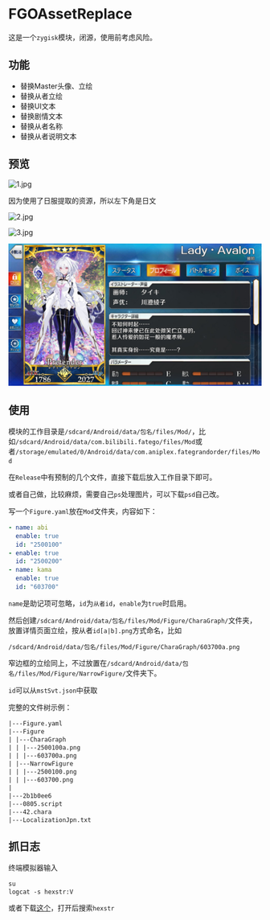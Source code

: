 # FGOAssetReplace

这是一个`zygisk`模块，闭源，使用前考虑风险。

## 功能

- 替换Master头像、立绘
- 替换从者立绘
- 替换UI文本
- 替换剧情文本
- 替换从者名称
- 替换从者说明文本

## 预览
![1.jpg](https://github.com/hexstr/FGOAssetsModifyTool/blob/module/imgs/1.jpg?raw=true)

因为使用了日服提取的资源，所以左下角是日文

![2.jpg](https://github.com/hexstr/FGOAssetsModifyTool/blob/module/imgs/2.jpg?raw=true)


![3.jpg](https://github.com/hexstr/FGOAssetsModifyTool/blob/module/imgs/3.jpg?raw=true)

![4.jpg](https://github.com/hexstr/FGOAssetsModifyTool/blob/module/imgs/4.jpg?raw=true)

## 使用
模块的工作目录是`/sdcard/Android/data/包名/files/Mod/`，比如`/sdcard/Android/data/com.bilibili.fatego/files/Mod`或者`/storage/emulated/0/Android/data/com.aniplex.fategrandorder/files/Mod`

在`Release`中有预制的几个文件，直接下载后放入工作目录下即可。

或者自己做，比较麻烦，需要自己`ps`处理图片，可以下载`psd`自己改。

写一个`Figure.yaml`放在`Mod`文件夹，内容如下：

```yaml
- name: abi
  enable: true
  id: "2500100"
- enable: true
  id: "2500200"
- name: kama
  enable: true
  id: "603700"
```

`name`是助记项可忽略，`id`为`从者id`，`enable`为`true`时启用。

然后创建`/sdcard/Android/data/包名/files/Mod/Figure/CharaGraph/`文件夹，放置详情页面立绘，按从者`id[a|b].png`方式命名，比如

`/sdcard/Android/data/包名/files/Mod/Figure/CharaGraph/603700a.png`

窄边框的立绘同上，不过放置在`/sdcard/Android/data/包名/files/Mod/Figure/NarrowFigure/`文件夹下。

`id`可以从`mstSvt.json`中获取

完整的文件树示例：

```shell
|---Figure.yaml
|---Figure
| |---CharaGraph
| | |---2500100a.png
| | |---603700a.png
| |---NarrowFigure
| | |---2500100.png
| | |---603700.png
|
|---2b1b0ee6
|---0805.script
|---42.chara
|---LocalizationJpn.txt
```

## 抓日志

终端模拟器输入

```shell
su
logcat -s hexstr:V
```

或者下载[这个](https://f-droid.org/repo/com.dp.logcatapp_33.apk)，打开后搜索`hexstr`

